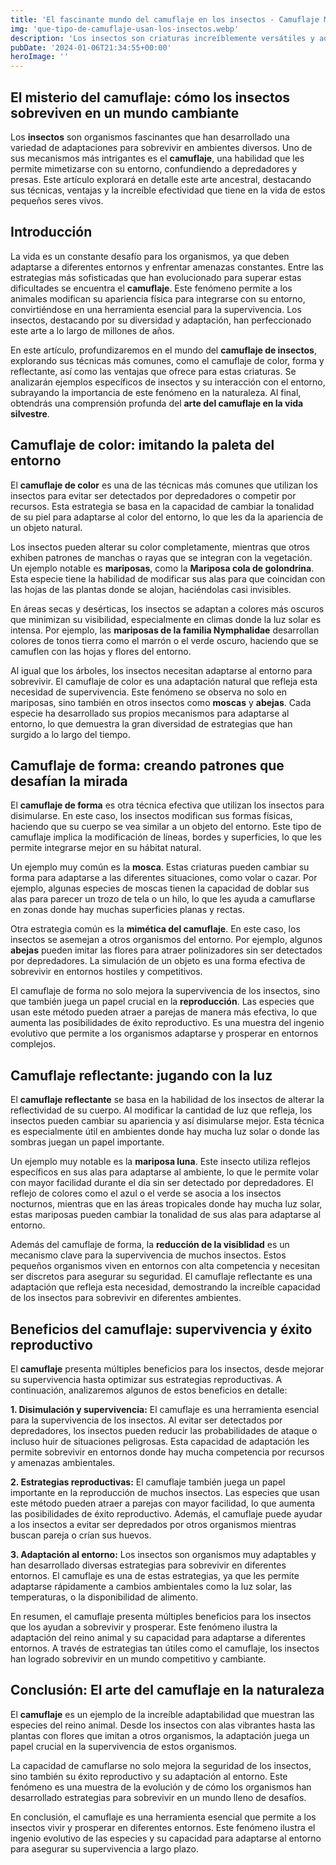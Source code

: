 ```yaml
---
title: 'El fascinante mundo del camuflaje en los insectos - Camuflaje Militar'
img: 'que-tipo-de-camuflaje-usan-los-insectos.webp'
description: 'Los insectos son criaturas increíblemente versátiles y adaptables, y una de sus estrategias más intrigantes para sobrevivir en su entorno es el camuflaje.'
pubDate: '2024-01-06T21:34:55+00:00'
heroImage: ''
---
```

    
  ## El misterio del camuflaje: cómo los insectos sobreviven en un mundo cambiante

Los **insectos** son organismos fascinantes que han desarrollado una variedad de adaptaciones para sobrevivir en ambientes diversos. Uno de sus mecanismos más intrigantes es el **camuflaje**, una habilidad que les permite mimetizarse con su entorno, confundiendo a depredadores y presas. Este artículo explorará en detalle este arte ancestral, destacando sus técnicas, ventajas y la increíble efectividad que tiene en la vida de estos pequeños seres vivos.

## Introducción

La vida es un constante desafío para los organismos, ya que deben adaptarse a diferentes entornos y enfrentar amenazas constantes. Entre las estrategias más sofisticadas que han evolucionado para superar estas dificultades se encuentra el **camuflaje**. Este fenómeno permite a los animales modifican su apariencia física para integrarse con su entorno, convirtiéndose en una herramienta esencial para la supervivencia. Los insectos, destacando por su diversidad y adaptación, han perfeccionado este arte a lo largo de millones de años.

En este artículo, profundizaremos en el mundo del **camuflaje de insectos**, explorando sus técnicas más comunes, como el camuflaje de color, forma y reflectante, así como las ventajas que ofrece para estas criaturas. Se analizarán ejemplos específicos de insectos y su interacción con el entorno, subrayando la importancia de este fenómeno en la naturaleza. Al final, obtendrás una comprensión profunda del **arte del camuflaje en la vida silvestre**.

## Camuflaje de color: imitando la paleta del entorno

El **camuflaje de color** es una de las técnicas más comunes que utilizan los insectos para evitar ser detectados por depredadores o competir por recursos. Esta estrategia se basa en la capacidad de cambiar la tonalidad de su piel para adaptarse al color del entorno, lo que les da la apariencia de un objeto natural.

Los insectos pueden alterar su color completamente, mientras que otros exhiben patrones de manchas o rayas que se integran con la vegetación. Un ejemplo notable es **mariposas**, como la **Mariposa cola de golondrina**. Esta especie tiene la habilidad de modificar sus alas para que coincidan con las hojas de las plantas donde se alojan, haciéndolas casi invisibles.

En áreas secas y desérticas, los insectos se adaptan a colores más oscuros que minimizan su visibilidad, especialmente en climas donde la luz solar es intensa. Por ejemplo, las **mariposas de la familia Nymphalidae** desarrollan colores de tonos tierra como el marrón o el verde oscuro, haciendo que se camuflen con las hojas y flores del entorno.

Al igual que los árboles, los insectos necesitan adaptarse al entorno para sobrevivir. El camuflaje de color es una adaptación natural que refleja esta necesidad de supervivencia. Este fenómeno se observa no solo en mariposas, sino también en otros insectos como **moscas** y **abejas**. Cada especie ha desarrollado sus propios mecanismos para adaptarse al entorno, lo que demuestra la gran diversidad de estrategias que han surgido a lo largo del tiempo.

## Camuflaje de forma: creando patrones que desafían la mirada

El **camuflaje de forma** es otra técnica efectiva que utilizan los insectos para disimularse. En este caso, los insectos modifican sus formas físicas, haciendo que su cuerpo se vea similar a un objeto del entorno. Este tipo de camuflaje implica la modificación de líneas, bordes y superficies, lo que les permite integrarse mejor en su hábitat natural.

Un ejemplo muy común es la **mosca**. Estas criaturas pueden cambiar su forma para adaptarse a las diferentes situaciones, como volar o cazar. Por ejemplo, algunas especies de moscas tienen la capacidad de doblar sus alas para parecer un trozo de tela o un hilo, lo que les ayuda a camuflarse en zonas donde hay muchas superficies planas y rectas.

Otra estrategia común es la **mimética del camuflaje**. En este caso, los insectos se asemejan a otros organismos del entorno. Por ejemplo, algunos **abejas** pueden imitar las flores para atraer polinizadores sin ser detectados por depredadores. La simulación de un objeto es una forma efectiva de sobrevivir en entornos hostiles y competitivos.

El camuflaje de forma no solo mejora la supervivencia de los insectos, sino que también juega un papel crucial en la **reproducción**. Las especies que usan este método pueden atraer a parejas de manera más efectiva, lo que aumenta las posibilidades de éxito reproductivo. Es una muestra del ingenio evolutivo que permite a los organismos adaptarse y prosperar en entornos complejos.

## Camuflaje reflectante: jugando con la luz

El **camuflaje reflectante** se basa en la habilidad de los insectos de alterar la reflectividad de su cuerpo. Al modificar la cantidad de luz que refleja, los insectos pueden cambiar su apariencia y así disimularse mejor. Esta técnica es especialmente útil en ambientes donde hay mucha luz solar o donde las sombras juegan un papel importante.

Un ejemplo muy notable es la **mariposa luna**. Este insecto utiliza reflejos específicos en sus alas para adaptarse al ambiente, lo que le permite volar con mayor facilidad durante el día sin ser detectado por depredadores. El reflejo de colores como el azul o el verde se asocia a los insectos nocturnos, mientras que en las áreas tropicales donde hay mucha luz solar, estas mariposas pueden cambiar la tonalidad de sus alas para adaptarse al entorno.

Además del camuflaje de forma, la **reducción de la visiblidad** es un mecanismo clave para la supervivencia de muchos insectos. Estos pequeños organismos viven en entornos con alta competencia y necesitan ser discretos para asegurar su seguridad. El camuflaje reflectante es una adaptación que refleja esta necesidad, demostrando la increíble capacidad de los insectos para sobrevivir en diferentes ambientes.

## Beneficios del camuflaje: supervivencia y éxito reproductivo

El **camuflaje** presenta múltiples beneficios para los insectos, desde mejorar su supervivencia hasta optimizar sus estrategias reproductivas. A continuación, analizaremos algunos de estos beneficios en detalle:

**1. Disimulación y supervivencia:** El camuflaje es una herramienta esencial para la supervivencia de los insectos. Al evitar ser detectados por depredadores, los insectos pueden reducir las probabilidades de ataque o incluso huir de situaciones peligrosas. Esta capacidad de adaptación les permite sobrevivir en entornos donde hay mucha competencia por recursos y amenazas ambientales.

**2. Estrategias reproductivas:** El camuflaje también juega un papel importante en la reproducción de muchos insectos. Las especies que usan este método pueden atraer a parejas con mayor facilidad, lo que aumenta las posibilidades de éxito reproductivo. Además, el camuflaje puede ayudar a los insectos a evitar ser depredados por otros organismos mientras buscan pareja o crían sus huevos.

**3. Adaptación al entorno:** Los insectos son organismos muy adaptables y han desarrollado diversas estrategias para sobrevivir en diferentes entornos. El camuflaje es una de estas estrategias, ya que les permite adaptarse rápidamente a cambios ambientales como la luz solar, las temperaturas, o la disponibilidad de alimento.

En resumen, el camuflaje presenta múltiples beneficios para los insectos que los ayudan a sobrevivir y prosperar. Este fenómeno ilustra la adaptación del reino animal y su capacidad para adaptarse a diferentes entornos. A través de estrategias tan útiles como el camuflaje, los insectos han logrado sobrevivir en un mundo competitivo y cambiante.

## Conclusión: El arte del camuflaje en la naturaleza

El **camuflaje** es un ejemplo de la increíble adaptabilidad que muestran las especies del reino animal. Desde los insectos con alas vibrantes hasta las plantas con flores que imitan a otros organismos, la adaptación juega un papel crucial en la supervivencia de estos organismos.

La capacidad de camuflarse no solo mejora la seguridad de los insectos, sino también su éxito reproductivo y su adaptación al entorno. Este fenómeno es una muestra de la evolución y de cómo los organismos han desarrollado estrategias para sobrevivir en un mundo lleno de desafíos.

En conclusión, el camuflaje es una herramienta esencial que permite a los insectos vivir y prosperar en diferentes entornos. Este fenómeno ilustra el ingenio evolutivo de las especies y su capacidad para adaptarse al entorno para asegurar su supervivencia a largo plazo.
  